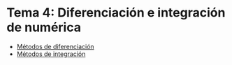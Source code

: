 # Tema 4: Diferenciación e integración de numérica
- [Métodos de diferenciación](./Metodos_diferenciación/)
- [Métodos de integración](./Metodos_integracion/)